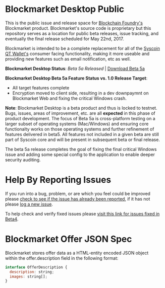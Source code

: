 # Blockmarket Desktop Public

This is the public issue and release space for [Blockchain Foundry's](http://blockchainfoundry.co) Blockmarket product. Blockmarket's source code is proprietary but this repository serves as a location for public beta releases, issue tracking, and eventually the final release scheduled for May 22nd, 2017. 

Blockmarket is intended to be a complete replacement for all of the [Syscoin QT Wallet's](http://syscoin.org) consumer facing functionality, making it more useable and providing new features such as email notification, etc as well.

**Blockmarket Desktop Status**: *Beta 5a Released* | [Download Beta 5a](https://github.com/syscoin/blockmarket-desktop-public/releases/tag/1.0.0-beta5a)

**Blockmarket Desktop Beta 5a Feature Status vs. 1.0 Release Target**: 
* All target features complete
* Encryption moved to client side, resulting in a dev downpaymnt on Blockmarket Web and fixing the critical Windows crash.

**Note**: Blockmarket Desktop is a beta product and thus is locked to testnet. Bugs, issues, areas of improvement, etc. are all **expected** in this phase of product development. The focus of Beta 5a is cross-platform testing on a larger subset of operating systems (Mac/Windows) and ensuring core functionalty works on those operating systems and further refinement of features delivered in beta5. All features not included in a given beta are still part of Syscoin core and will be present in subsequent beta or final release. 

The beta 5a release completes the goal of fixing the final critical Windows issue and adding some special config to the application to enable deeper security auditing.

# Help By Reporting Issues
If you run into a bug, problem, or are which you feel could be improved please [check to see if the issue has already been reported](https://github.com/syscoin/blockmarket-desktop-public/issues), if it has not please [log a new issue](https://github.com/syscoin/blockmarket-desktop-public/issues/new). 

To help check and verify fixed issues please [visit this link for issues fixed in Beta4](https://github.com/syscoin/blockmarket-desktop-public/issues?q=is%3Aissue+is%3Aopen+label%3A%22retest+in+beta4%22).

# Blockmarket Offer JSON Spec
Blockmarket stores offer data as a HTML-entity encoded JSON object within the offer.description field in the following format:

```javascript
interface OfferDescription {
  description: string;
  images: string[];
}
```
